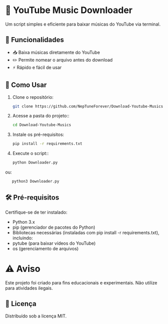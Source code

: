 # 🎵 YouTube Music Downloader  

Um script simples e eficiente para baixar músicas do YouTube via terminal.  

## 🚀 Funcionalidades  
- 📥 Baixa músicas diretamente do YouTube  
- ✏️ Permite nomear o arquivo antes do download  
- ⚡ Rápido e fácil de usar  

## 📌 Como Usar  
1. Clone o repositório:  
   ```bash
   git clone https://github.com/NepTuneForever/Download-Youtube-Musics
2. Acesse a pasta do projeto::  
   ```bash
   cd Download-Youtube-Musics
3. Instale os pré-requisitos:
    ```bash
   pip install -r requirements.txt
4. Execute o script::  
   ```bash
   python Downloader.py
 ou:  
   ``` bash
      python3 Downloader.py 
 ```

## 🛠️ Pré-requisitos
Certifique-se de ter instalado:

* Python 3.x
* pip (gerenciador de pacotes do Python)
*    Bibliotecas necessárias (instaladas com pip install -r requirements.txt), incluindo:
*    pytube (para baixar vídeos do YouTube)
* os (gerenciamento de arquivos)

# ⚠️ Aviso
Este projeto foi criado para fins educacionais e experimentais. Não utilize para atividades ilegais.

## 📜 Licença
Distribuído sob a licença MIT.
